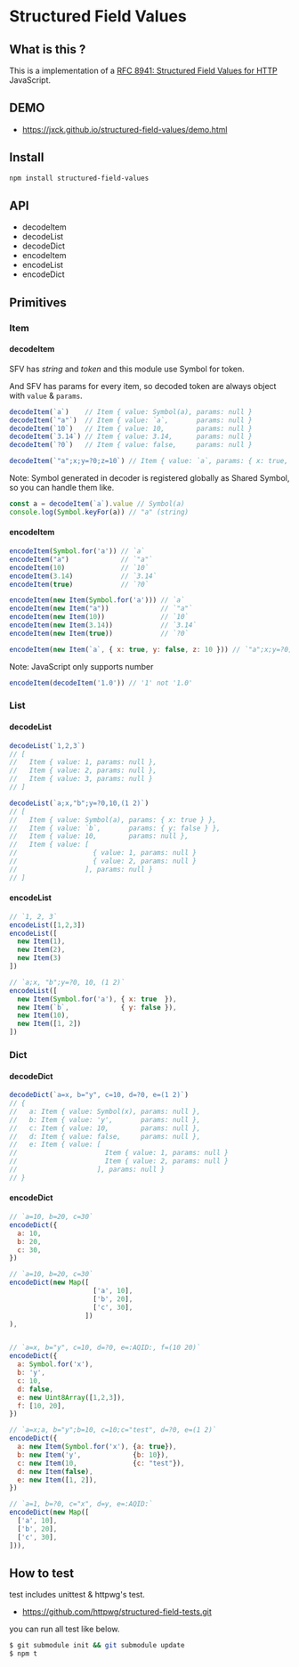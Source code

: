 # Structured Field Values


## What is this ?

This is a implementation of a [RFC 8941: Structured Field Values for HTTP](https://www.rfc-editor.org/rfc/rfc8941.html) JavaScript.


## DEMO

- <https://jxck.github.io/structured-field-values/demo.html>


## Install


```sh
npm install structured-field-values
```


## API

- decodeItem
- decodeList
- decodeDict
- encodeItem
- encodeList
- encodeDict


## Primitives


### Item


#### decodeItem

SFV has *string* and *token* and this module use Symbol for token.

And SFV has params for every item, so decoded token are always object with `value` & `params`.


```js
decodeItem(`a`)    // Item { value: Symbol(a), params: null }
decodeItem(`"a"`)  // Item { value: `a`,       params: null }
decodeItem(`10`)   // Item { value: 10,        params: null }
decodeItem(`3.14`) // Item { value: 3.14,      params: null }
decodeItem(`?0`)   // Item { value: false,     params: null }

decodeItem(`"a";x;y=?0;z=10`) // Item { value: `a`, params: { x: true, y: false, z: 10 } }
```

Note: Symbol generated in decoder is registered globally as Shared Symbol, so you can handle them like.


```js
const a = decodeItem(`a`).value // Symbol(a)
console.log(Symbol.keyFor(a)) // "a" (string)
```


#### encodeItem


```js
encodeItem(Symbol.for('a')) // `a`
encodeItem("a")             // `"a"`
encodeItem(10)              // `10`
encodeItem(3.14)            // `3.14`
encodeItem(true)            // `?0`

encodeItem(new Item(Symbol.for('a'))) // `a`
encodeItem(new Item("a"))             // `"a"`
encodeItem(new Item(10))              // `10`
encodeItem(new Item(3.14))            // `3.14`
encodeItem(new Item(true))            // `?0`

encodeItem(new Item(`a`, { x: true, y: false, z: 10 })) // `"a";x;y=?0;z=10`
```

Note: JavaScript only supports number


```js
encodeItem(decodeItem('1.0')) // '1' not '1.0'
```


### List


#### decodeList


```js
decodeList(`1,2,3`)
// [
//   Item { value: 1, params: null },
//   Item { value: 2, params: null },
//   Item { value: 3, params: null }
// ]

decodeList(`a;x,"b";y=?0,10,(1 2)`)
// [
//   Item { value: Symbol(a), params: { x: true } },
//   Item { value: `b`,       params: { y: false } },
//   Item { value: 10,        params: null },
//   Item { value: [
//                   { value: 1, params: null }
//                   { value: 2, params: null }
//                 ], params: null }
// ]
```


#### encodeList


```js
// `1, 2, 3`
encodeList([1,2,3])
encodeList([
  new Item(1),
  new Item(2),
  new Item(3)
])

// `a;x, "b";y=?0, 10, (1 2)`
encodeList([
  new Item(Symbol.for('a'), { x: true  }),
  new Item(`b`,             { y: false }),
  new Item(10),
  new Item([1, 2])
])
```


### Dict


#### decodeDict


```js
decodeDict(`a=x, b="y", c=10, d=?0, e=(1 2)`)
// {
//   a: Item { value: Symbol(x), params: null },
//   b: Item { value: 'y',       params: null },
//   c: Item { value: 10,        params: null },
//   d: Item { value: false,     params: null },
//   e: Item { value: [
//                      Item { value: 1, params: null }
//                      Item { value: 2, params: null }
//                    ], params: null }
// }
```


#### encodeDict


```js
// `a=10, b=20, c=30`
encodeDict({
  a: 10,
  b: 20,
  c: 30,
})

// `a=10, b=20, c=30`
encodeDict(new Map([
                     ['a', 10],
                     ['b', 20],
                     ['c', 30],
                   ])
),


// `a=x, b="y", c=10, d=?0, e=:AQID:, f=(10 20)`
encodeDict({
  a: Symbol.for('x'),
  b: 'y',
  c: 10,
  d: false,
  e: new Uint8Array([1,2,3]),
  f: [10, 20],
})

// `a=x;a, b="y";b=10, c=10;c="test", d=?0, e=(1 2)`
encodeDict({
  a: new Item(Symbol.for('x'), {a: true}),
  b: new Item('y',             {b: 10}),
  c: new Item(10,              {c: "test"}),
  d: new Item(false),
  e: new Item([1, 2]),
})

// `a=1, b=?0, c="x", d=y, e=:AQID:`
encodeDict(new Map([
  ['a', 10],
  ['b', 20],
  ['c', 30],
])),
```


## How to test

test includes unittest & httpwg's test.

- https://github.com/httpwg/structured-field-tests.git

you can run all test like below.


```sh
$ git submodule init && git submodule update
$ npm t
```
